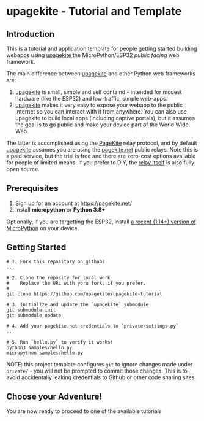 # upagekite - Tutorial and Template

## Introduction

This is a tutorial and application template for people getting started
building webapps using [upagekite][1] the MicroPython/ESP32 *public
facing* web framework.

The main difference between [upagekite][1] and other Python web
frameworks are:

   1. [upagekite][1] is small, simple and self containd - intended for
      modest hardware (like the ESP32) and low-traffic, simple web-apps.
   2. [upagekite][1] makes it very easy to expose your webapp to the
      public Internet so you can interact with it from anywhere. You can
      also use upagekite to build local apps (including captive portals),
      but it assumes the goal is to go public and make your device part
      of the World Wide Web.

The latter is accomplished using the [PageKite][2] relay protocol, and
by default [upagekite][1] assumes you are using the [pagekite.net][2]
public relays. Note this is a paid service, but the trial is free and
there are zero-cost options available for people of limited means. If
you prefer to DIY, the [relay itself][3] is also fully open source.


## Prerequisites

   1. Sign up for an account at <https://pagekite.net/>
   2. Install **micropython** or **Python 3.8+**

Optionally, if you are targetting the ESP32, install [a recent (1.14+)
version of MicroPython](https://micropython.org/download/) on your device.


## Getting Started

    # 1. Fork this repository on github?
    ...

    # 2. Clone the reposity for local work
    #    Replace the URL with yoru fork, if you prefer.
    #
    git clone https://github.com/upagekite/upagekite-tutorial

    # 3. Initialize and update the `upagekite` submodule
    git submodule init
    git submodule update

    # 4. Add your pagekite.net credentials to `private/settings.py`
    ...

    # 5. Run `hello.py` to verify it works!
    python3 samples/hello.py
    micropython samples/hello.py

NOTE: this project template configures `git` to ignore changes made
under `private/` - you will not be prompted to commit those changes.
This is to avoid accidentally leaking credentials to Github or other
code sharing sites.


## Choose your Adventure!

You are now ready to proceed to one of the available tutorials





[1]: https://github.com/pagekite/upagekite
[2]: https://pagekite.net/
[3]: https://github.com/pagekite/PyPagekite

